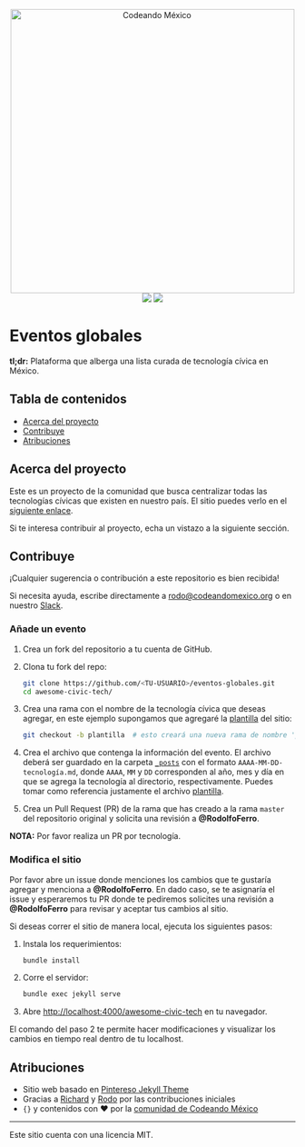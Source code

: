 <p align="center">
<img src="http://codeandomexico.org/resources/img/codeandomexico.png" width="500" alt="Codeando México"><br>
<a href="http://www.codeandomexico.org/" target="_blank"><img src="https://img.shields.io/badge/website-CodeandoMexico-00D88E.svg"></a>
<a href="http://slack.codeandomexico.org/" target="_blank"><img src="https://img.shields.io/badge/slack-CodeandoMexico-EC0E4F.svg"></a>
</p>


# Eventos globales

**tl;dr:** Plataforma que alberga una lista curada de tecnología cívica en México.


## Tabla de contenidos

- [Acerca del proyecto](#acerca-del-proyecto)
- [Contribuye](#contribuye)
- [Atribuciones](#atribuciones)


## Acerca del proyecto

Este es un proyecto de la comunidad que busca centralizar todas las tecnologías cívicas que existen en nuestro país. El sitio puedes verlo en el [siguiente enlace](https://codeandomexico.github.io//awesome-civic-tech/).

Si te interesa contribuir al proyecto, echa un vistazo a la siguiente sección.


## Contribuye

¡Cualquier sugerencia o contribución a este repositorio es bien recibida!

Si necesita ayuda, escribe directamente a <rodo@codeandomexico.org> o en nuestro [Slack](http://slack.codeandomexico.org/).

### Añade un evento

1. Crea un fork del repositorio a tu cuenta de GitHub.

2. Clona tu fork del repo:
   ```bash
   git clone https://github.com/<TU-USUARIO>/eventos-globales.git
   cd awesome-civic-tech/
   ```

3. Crea una rama con el nombre de la tecnología cívica que deseas agregar, en este ejemplo supongamos que agregaré la [plantilla](https://github.com/CodeandoMexico/awesome-civic-tech/blob/master/_posts/2020-01-22-plantilla.md) del sitio:
   ```bash
   git checkout -b plantilla  # esto creará una nueva rama de nombre 'plantilla' y se moverá a ella
   ```

4. Crea el archivo que contenga la información del evento. El archivo deberá ser guardado en la carpeta [`_posts`](https://github.com/CodeandoMexico/awesome-civic-tech/tree/master/_posts) con el formato `AAAA-MM-DD-tecnología.md`, donde `AAAA`, `MM` y `DD` corresponden al año, mes y día en que se agrega la tecnología al directorio, respectivamente. Puedes tomar como referencia justamente el archivo [plantilla](https://github.com/CodeandoMexico/awesome-civic-tech/blob/master/_posts/2020-01-22-plantilla.md).

5. Crea un Pull Request (PR) de la rama que has creado a la rama `master` del repositorio original y solicita una revisión a **@RodolfoFerro**.

**NOTA:** Por favor realiza un PR por tecnología.



### Modifica el sitio

Por favor abre un issue donde menciones los cambios que te gustaría agregar y menciona a **@RodolfoFerro**. En dado caso, se te asignaría el issue y esperaremos tu PR donde te pediremos solicites una revisión a **@RodolfoFerro** para revisar y aceptar tus cambios al sitio.

Si deseas correr el sitio de manera local, ejecuta los siguientes pasos:

1. Instala los requerimientos:
   ```bash
   bundle install
   ```

2. Corre el servidor:
   ```bash
   bundle exec jekyll serve
   ```

3. Abre <http://localhost:4000/awesome-civic-tech> en tu navegador.

El comando del paso 2 te permite hacer modificaciones y visualizar los cambios en tiempo real dentro de tu localhost.


## Atribuciones

- Sitio web basado en [Pintereso Jekyll Theme](https://www.wowthemes.net/pintereso-free-bootstrap-jekyll-theme/)
- Gracias a [Richard](https://github.com/ricardomiron) y [Rodo](https://github.com/RodolfoFerro) por las contribuciones iniciales
- `{}` y contenidos con ❤️ por la [comunidad de Codeando México](http://slack.codeandomexico.org/)

---

Este sitio cuenta con una licencia MIT.
